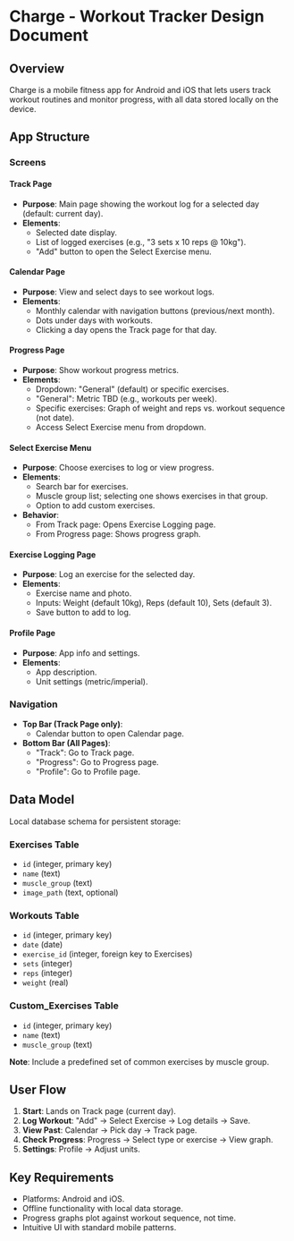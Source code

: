 # Charge - Workout Tracker Design Document

## Overview
Charge is a mobile fitness app for Android and iOS that lets users track workout routines and monitor progress, with all data stored locally on the device.

## App Structure

### Screens

#### Track Page
- **Purpose**: Main page showing the workout log for a selected day (default: current day).
- **Elements**:
  - Selected date display.
  - List of logged exercises (e.g., "3 sets x 10 reps @ 10kg").
  - "Add" button to open the Select Exercise menu.

#### Calendar Page
- **Purpose**: View and select days to see workout logs.
- **Elements**:
  - Monthly calendar with navigation buttons (previous/next month).
  - Dots under days with workouts.
  - Clicking a day opens the Track page for that day.

#### Progress Page
- **Purpose**: Show workout progress metrics.
- **Elements**:
  - Dropdown: "General" (default) or specific exercises.
  - "General": Metric TBD (e.g., workouts per week).
  - Specific exercises: Graph of weight and reps vs. workout sequence (not date).
  - Access Select Exercise menu from dropdown.

#### Select Exercise Menu
- **Purpose**: Choose exercises to log or view progress.
- **Elements**:
  - Search bar for exercises.
  - Muscle group list; selecting one shows exercises in that group.
  - Option to add custom exercises.
- **Behavior**:
  - From Track page: Opens Exercise Logging page.
  - From Progress page: Shows progress graph.

#### Exercise Logging Page
- **Purpose**: Log an exercise for the selected day.
- **Elements**:
  - Exercise name and photo.
  - Inputs: Weight (default 10kg), Reps (default 10), Sets (default 3).
  - Save button to add to log.

#### Profile Page
- **Purpose**: App info and settings.
- **Elements**:
  - App description.
  - Unit settings (metric/imperial).

### Navigation
- **Top Bar (Track Page only)**:
  - Calendar button to open Calendar page.
- **Bottom Bar (All Pages)**:
  - "Track": Go to Track page.
  - "Progress": Go to Progress page.
  - "Profile": Go to Profile page.

## Data Model
Local database schema for persistent storage:

### Exercises Table
- `id` (integer, primary key)
- `name` (text)
- `muscle_group` (text)
- `image_path` (text, optional)

### Workouts Table
- `id` (integer, primary key)
- `date` (date)
- `exercise_id` (integer, foreign key to Exercises)
- `sets` (integer)
- `reps` (integer)
- `weight` (real)

### Custom_Exercises Table
- `id` (integer, primary key)
- `name` (text)
- `muscle_group` (text)

**Note**: Include a predefined set of common exercises by muscle group.

## User Flow
1. **Start**: Lands on Track page (current day).
2. **Log Workout**: "Add" → Select Exercise → Log details → Save.
3. **View Past**: Calendar → Pick day → Track page.
4. **Check Progress**: Progress → Select type or exercise → View graph.
5. **Settings**: Profile → Adjust units.

## Key Requirements
- Platforms: Android and iOS.
- Offline functionality with local data storage.
- Progress graphs plot against workout sequence, not time.
- Intuitive UI with standard mobile patterns.